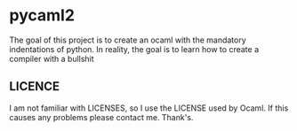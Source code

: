 # pycaml2
The goal of this project is to create an ocaml with the mandatory indentations of python.
In reality, the goal is to learn how to create a compiler with a bullshit

## LICENCE
I am not familiar with LICENSES, so I use the LICENSE used by Ocaml. If this causes any problems please contact me. Thank's.
